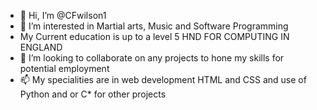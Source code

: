 - 👋 Hi, I’m @CFwilson1
- 👀 I’m interested in Martial arts, Music and Software Programming
- My Current education is up to a level 5 HND FOR COMPUTING IN ENGLAND
- 💞️ I’m looking to collaborate on any projects to hone my skills for potential employment
- 📫 My specialities are in web development HTML and CSS and use of Python and or C* for other projects

<!---
CFwilson1/CFwilson1 is a ✨ special ✨ repository because its `README.md` (this file) appears on your GitHub profile.
You can click the Preview link to take a look at your changes.
--->
